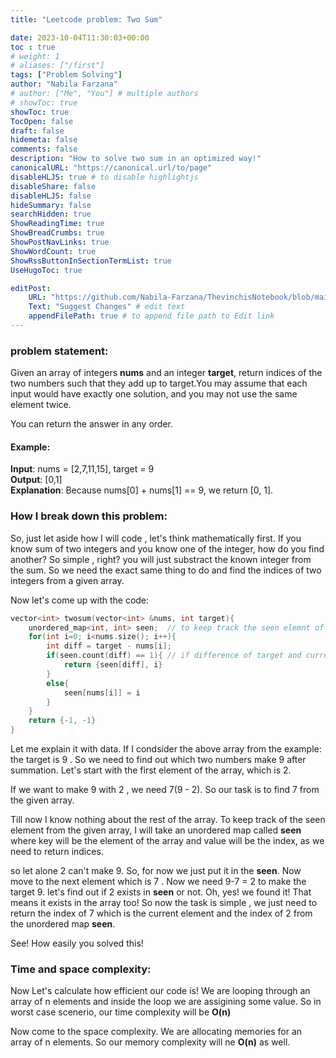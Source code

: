 ```yaml
---
title: "Leetcode problem: Two Sum"

date: 2023-10-04T11:30:03+00:00
toc : true
# weight: 1
# aliases: ["/first"]
tags: ["Problem Solving"]
author: "Nabila Farzana"
# author: ["Me", "You"] # multiple authors
# showToc: true
showToc: true
TocOpen: false
draft: false
hidemeta: false
comments: false
description: "How to solve two sum in an optimized way!"
canonicalURL: "https://canonical.url/to/page"
disableHLJS: true # to disable highlightjs
disableShare: false
disableHLJS: false
hideSummary: false
searchHidden: true
ShowReadingTime: true
ShowBreadCrumbs: true
ShowPostNavLinks: true
ShowWordCount: true
ShowRssButtonInSectionTermList: true
UseHugoToc: true

editPost:
    URL: "https://github.com/Nabila-Farzana/ThevinchisNotebook/blob/main/content/"
    Text: "Suggest Changes" # edit text
    appendFilePath: true # to append file path to Edit link
---
```



### problem statement: 
Given an array of integers __nums__ and an integer __target__, return indices of the two numbers such that they add up to target.You may assume that each input would have exactly one solution, and you may not use the same element twice.

You can return the answer in any order.
#### Example:
__Input__: nums = [2,7,11,15], target = 9  
__Output__: [0,1]  
__Explanation__: Because nums[0] + nums[1] == 9, we return [0, 1].

### How I break down this problem:
So, just let aside how I will code , let's think mathematically first. If you know sum of two integers and you know one of the integer, how do you find another? So simple , right? you will just substract the known integer from the sum. So we need the exact same thing to do and find the indices of two integers from a given array.

Now let's come up with the code:

```cpp
vector<int> twosum(vector<int> &nums, int target){
    unordered_map<int, int> seen;  // to keep track the seen elemnt of the given array nums
    for(int i=0; i<nums.size(); i++){
        int diff = target - nums[i];
        if(seen.count(diff) == 1){ // if difference of target and current elemnt found in the map seen
            return {seen[diff], i}
        }
        else{
            seen[nums[i]] = i
        }
    }
    return {-1, -1}
}
```

Let me explain it with data. If I condsider the above array from the example:  
the target is 9 . So we need to find out which two numbers make 9 after summation. Let's start with the first element of the array, which is 2. 
 
If we want to make 9 with 2 , we need 7(9 - 2). So our task is to find 7 from the given array.  

Till now I know nothing about the rest of the array. To keep track of the seen element from the given array, I will take an unordered map called __seen__ where key will be the element of the array and value will be the index, as we need to return indices.

so let alone 2 can't make 9. So, for now we just put it in the __seen__. Now move to the next element which is 7 . Now we need 9-7 = 2 to make the target 9. let's find out if 2 exists in __seen__ or not. Oh, yes! we found it! That means it exists in the array too! So now the task is simple , we just need to return the index of 7 which is the current element and the index of 2 from the unordered map __seen__.

See! How easily you solved this! 

### Time and space complexity:
Now Let's calculate how efficient our code is!
We are looping through an array of n elements and inside the loop we are assigining some value. So in worst case scenerio, our time complexity will be __O(n)__

Now come to the space complexity. We are allocating memories for an array of n elements. So our memory complexity will ne __O(n)__ as well.